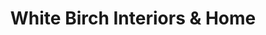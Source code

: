 ---
title: "White Birch Interiors & Home"
url: /alton/white-birch-interiors-and-home/
shop: gift
---